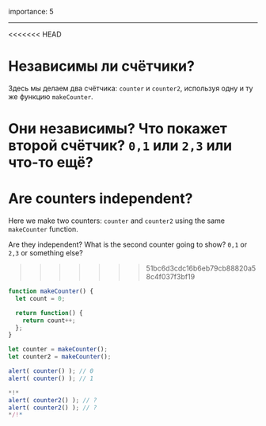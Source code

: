 importance: 5

---

<<<<<<< HEAD
# Независимы ли счётчики?

Здесь мы делаем два счётчика: `counter` и `counter2`, используя одну и ту же функцию `makeCounter`.

Они независимы? Что покажет второй счётчик? `0,1` или `2,3` или что-то ещё?
=======
# Are counters independent?

Here we make two counters: `counter` and `counter2` using the same `makeCounter` function.

Are they independent? What is the second counter going to show? `0,1` or `2,3` or something else?
>>>>>>> 51bc6d3cdc16b6eb79cb88820a58c4f037f3bf19

```js
function makeCounter() {
  let count = 0;

  return function() {
    return count++;
  };
}

let counter = makeCounter();
let counter2 = makeCounter();

alert( counter() ); // 0
alert( counter() ); // 1

*!*
alert( counter2() ); // ?
alert( counter2() ); // ?
*/!*
```


